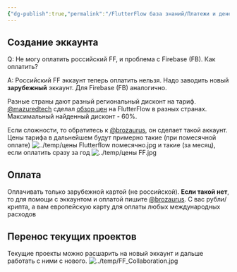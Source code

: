 ```yaml
---
{"dg-publish":true,"permalink":"/FlutterFlow база знаний/Платежи и денежные вопросы/Оплата аккаунта FlutterFlow/","created":"2024-11-08T09:47:52.651-03:00","updated":"2025-01-19T15:24:50.487-03:00"}
---
```


## Создание эккаунта
Q: Не могу оплатить российский FF, и проблема с Firebase (FB). Как оплатить?

A:  Российский FF эккаунт теперь оплатить нельзя. Надо заводить новый **зарубежный** эккаунт. Для Firebase (FB) аналогично. 

Разные страны дают разный региональный дисконт на тариф. 
[@mazuredtech](https://t.me/mazuredtech) сделал [обзор цен](https://docs.google.com/spreadsheets/d/1c1LVyONCnb35fZ4mF9WEzgMGRpGqvrn_YroNqaVlTBk/) на FlutterFlow в разных странах.
Максимальный найденный дисконт - 60%. 

Если сложности, то обратитесь к [@brozaurus](https://brozaurus.t.me), он сделает такой аккаунт.
Цены тарифа в дальнейшем будут примерно такие (при помесячной оплате)
![../temp/цены Flutterflow помесячно.jpg](/img/user/FlutterFlow%20%D0%B1%D0%B0%D0%B7%D0%B0%20%D0%B7%D0%BD%D0%B0%D0%BD%D0%B8%D0%B9/temp/%D1%86%D0%B5%D0%BD%D1%8B%20Flutterflow%20%D0%BF%D0%BE%D0%BC%D0%B5%D1%81%D1%8F%D1%87%D0%BD%D0%BE.jpg)
и такие (за месяц), если оплатить сразу за год
![../temp/цены FF.jpg](/img/user/FlutterFlow%20%D0%B1%D0%B0%D0%B7%D0%B0%20%D0%B7%D0%BD%D0%B0%D0%BD%D0%B8%D0%B9/temp/%D1%86%D0%B5%D0%BD%D1%8B%20FF.jpg)

## Оплата
Оплачивать только зарубежной картой (не российской).
**Если такой нет**, то для помощи с эккаунтом и оплатой пишите [@brozaurus](https://t.me/brozaurus).
С вас рубли/крипта, а вам европейскую карту для оплаты любых международных расходов
## Перенос текущих проектов
Текущие проекты можно расшарить на новый эккаунт и дальше работать с ними с нового.
![../temp/FF_Collaboration.jpg](/img/user/FlutterFlow%20%D0%B1%D0%B0%D0%B7%D0%B0%20%D0%B7%D0%BD%D0%B0%D0%BD%D0%B8%D0%B9/temp/FF_Collaboration.jpg)
